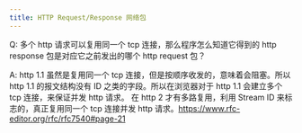 ```yaml
---
title: HTTP Request/Response 网络包
---
```



Q: 多个 http 请求可以复用同一个 tcp 连接，那么程序怎么知道它得到的 http response 包是对应它之前发出的哪个 http request 包？

A: http 1.1 虽然是复用同一个 tcp 连接，但是按顺序收发的，意味着会阻塞。所以 http 1.1 的报文结构没有 ID 之类的字段。所以在浏览器对于 http 1.1 会建立多个 tcp 连接，来保证并发 http 请求。
在 http 2 才有多路复用，利用 Stream ID 来标志的，真正复用同一个 tcp 连接并发 http 请求。https://www.rfc-editor.org/rfc/rfc7540#page-21

